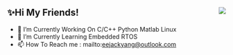 <!--
**JackYang-hellobobo/JackYang-hellobobo** is a ✨ _special_ ✨ repository because its `README.md` (this file) appears on your GitHub profile.
Here are some ideas to get you started:
- 🔭 I’m currently working on ...
- 🌱 I’m currently learning ...
- 👯 I’m looking to collaborate on ...
- 🤔 I’m looking for help with ...
- 💬 Ask me about ...
- 📫 How to reach me: ...
- 😄 Pronouns: ...
- ⚡ Fun fact: ...
-->


## ✨Hi My Friends!<img align="right" src="https://github-readme-stats.vercel.app/api?username=JackYang-hellobobo&show_icons=true&icon_color=ad0d52&text_color=24292e&bg_color=ffffff&hide_title=true" />
- 🔭 I’m Currently Working On C/C++ Python Matlab Linux 
- 🌱 I’m Currently Learning Embedded RTOS
- 📫 How To Reach me : mailto:eejackyang@outlook.com





